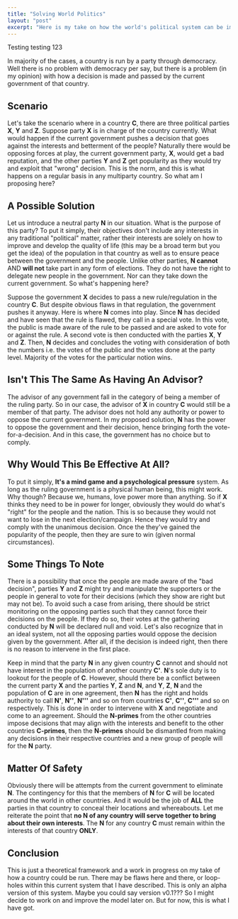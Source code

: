 ```yaml
---
title: "Solving World Politics"
layout: "post"
excerpt: "Here is my take on how the world's political system can be improved (in a way... I guess...)"
---
```


Testing testing 123

In majority of the cases, a country is run by a party through democracy. Well there is no problem with democracy per say, but there is a problem (in my opinion) with how a decision is made and passed by the current government of that country.

## Scenario
Let's take the scenario where in a country **C**, there are three political parties **X**, **Y** and **Z**. Suppose party **X** is in charge of the country currently. What would happen if the current government pushes a decision that goes against the interests and betterment of the people? Naturally there would be opposing forces at play, the current government party, **X**, would get a bad reputation, and the other parties **Y** and **Z** get popularity as they would try and exploit that "wrong" decision. This is the norm, and this is what happens on a regular basis in any multiparty country. So what am I proposing here?

## A Possible Solution
Let us introduce a neutral party **N** in our situation. What is the purpose of this party? To put it simply, their objectives don't include any interests in any traditional "political" matter, rather their interests are solely on how to improve and develop the quality of life (this may be a broad term but you get the idea) of the population in that country as well as to ensure peace between the government and the people. Unlike other parties, **N cannot** AND **will not** take part in any form of elections. They do not have the right to delegate new people in the government. Nor can they take down the current government. So what's happening here?

Suppose the government **X** decides to pass a new rule/regulation in the country **C**. But despite obvious flaws in that regulation, the government pushes it anyway. Here is where **N** comes into play. Since **N** has decided and have seen that the rule is flawed, they call in a special vote. In this vote, the public is made aware of the rule to be passed and are asked to vote for or against the rule. A second vote is then conducted with the parties **X**, **Y** and **Z**. Then, **N** decides and concludes the voting with consideration of both the numbers i.e. the votes of the public and the votes done at the party level. Majority of the votes for the particular notion wins.

## Isn't This The Same As Having An Advisor?
The advisor of any government fall in the category of being a member of the ruling party. So in our case, the advisor of **X** in country **C** would still be a member of that party. The advisor does not hold any authority or power to oppose the current government. In my proposed solution, **N** has the power to oppose the government and their decision, hence bringing forth the vote-for-a-decision. And in this case, the government has no choice but to comply.

## Why Would This Be Effective At All?
To put it simply, **It's a mind game and a psychological pressure** system. As long as the ruling government is a physical human being, this might work. Why though? Because we, humans, love power more than anything. So if **X** thinks they need to be in power for longer, obviously they would do what's "right" for the people and the nation. This is so because they would not want to lose in the next election/campaign. Hence they would try and comply with the unanimous decision. Once the they've gained the popularity of the people, then they are sure to win (given normal circumstances).

## Some Things To Note
There is a possibility that once the people are made aware of the "bad decision", parties **Y** and **Z** might try and manipulate the supporters or the people in general to vote for their decisions (which they show are right but may not be). To avoid such a case from arising, there should be strict monitoring on the opposing parties such that they cannot force their decisions on the people. If they do so, their votes at the gathering conducted by **N** will be declared null and void. Let's also recognize that in an ideal system, not all the opposing parties would oppose the decision given by the government. After all, if the decision is indeed right, then there is no reason to intervene in the first place.

Keep in mind that the party **N** in any given country **C** cannot and should not have interest in the population of another country **C'**. **N**'s sole duty is to lookout for the people of **C**. However, should there be a conflict between the current party **X** and the parties **Y**, **Z** and **N**, and **Y**, **Z**, **N** and the population of **C** are in one agreement, then **N** has the right and holds authority to call **N'**, **N''**, **N'''** and so on from countries **C'**, **C''**, **C'''** and so on respectively. This is done in order to intervene with **X** and negotiate and come to an agreement. Should the **N-primes** from the other countries impose decisions that may align with the interests and benefit to the other countries **C-primes**, then the **N-primes** should be dismantled from making any decisions in their respective countries and a new group of people will for the **N** party.

## Matter Of Safety
Obviously there will be attempts from the current government to eliminate **N**. The contingency for this that the members of **N** for **C** will be located around the world in other countries. And it would be the job of **ALL** the parties in that country to conceal their locations and whereabouts. Let me reiterate the point that **no N of any country will serve together to bring about their own interests**. The **N** for any country **C** must remain within the interests of that country **ONLY**.

## Conclusion
This is just a theoretical framework and a work in progress on my take of how a country could be run. There may be flaws here and there, or loop-holes within this current system that I have described. This is only an alpha version of this system. Maybe you could say version v0.1??? So I might decide to work on and improve the model later on. But for now, this is what I have got.
